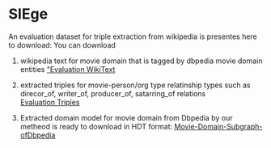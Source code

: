 # SIEge
An evaluation dataset for triple extraction from wikipedia is presentes here to download:
You can download 

1. wikipedia text for movie domain that is tagged by dbpedia movie domain entities
["Evaluation WikiText](https://drive.google.com/file/d/1REbRjMRNYqnLy2ma65owW4p5TI7z2l4X/view?usp=sharing "Evaluation WikiText") 

2. extracted triples for movie-person/org type relatinship types such as direcor_of, writer_of, producer_of, satarring_of relations  
[Evaluation Triples](https://drive.google.com/open?id=1npqGcMpyPg4yHdfjaxk0i9xMHE-Nx4L0 "Evaluation Triples")

3. Extracted domain model for movie domain from Dbpedia by our metheod is ready to download in HDT format: [Movie-Domain-Subgraph-ofDbpedia](https://drive.google.com/open?id=14X7Tm1K8_5Rp8cPbs_LTM-biFwCFsahU "MovieDomainRDFModel-HDT-Format") 
